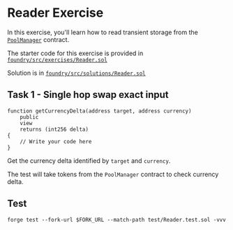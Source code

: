 # Reader Exercise

In this exercise, you'll learn how to read transient storage from the [`PoolManager`](https://github.com/Uniswap/v4-core/blob/main/src/PoolManager.sol) contract.

The starter code for this exercise is provided in [`foundry/src/exercises/Reader.sol`](https://github.com/Cyfrin/defi-uniswap-v4/blob/main/foundry/src/exercises/Reader.sol)

Solution is in [`foundry/src/solutions/Reader.sol`](https://github.com/Cyfrin/defi-uniswap-v4/blob/main/foundry/src/solutions/Reader.sol)

## Task 1 - Single hop swap exact input

```solidity
function getCurrencyDelta(address target, address currency)
    public
    view
    returns (int256 delta)
{
    // Write your code here
}
```

Get the currency delta identified by `target` and `currency`.

The test will take tokens from the `PoolManager` contract to check currency delta.

## Test

```shell
forge test --fork-url $FORK_URL --match-path test/Reader.test.sol -vvv
```
